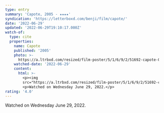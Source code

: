 ```yaml
---
type: entry
summary: 'Capote, 2005 - ★★★★'
syndication: 'https://letterboxd.com/benji/film/capote/'
date: '2022-06-29'
updated: '2022-06-29T19:10:17.000Z'
watch-of:
  type: cite
  properties:
    name: Capote
    published: '2005'
    photo: >-
      https://a.ltrbxd.com/resized/film-poster/5/1/6/9/2/51692-capote-0-600-0-900-crop.jpg?v=0a8eb7477b
    watched-date: '2022-06-29'
    content:
      html: >-
        <p><img
        src="https://a.ltrbxd.com/resized/film-poster/5/1/6/9/2/51692-capote-0-600-0-900-crop.jpg?v=0a8eb7477b"/></p>
        <p>Watched on Wednesday June 29, 2022.</p>
rating: '4.0'
---
```

Watched on Wednesday June 29, 2022.
